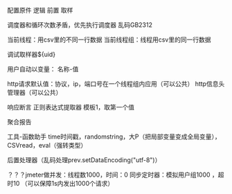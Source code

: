 配置原件 逻辑 前置 取样

调度器和循环次数矛盾，优先执行调度器
乱码GB2312

当前线程：用csv里的不同一行数据
当前线程组：线程用csv里的同一行数据


调试取样器${uid}

用户自动以变量： 名称-值

http请求默认值：协议，ip，端口号在一个线程组内应用（可以公共）
http信息头管理器（可以公共）

响应断言
正则表达式提取器 模板$1$，取第一个值

聚合报告


工具-函数助手   time时间戳，randomstring，大P（把局部变量变成全局变量），CSVread，eval（强转类型）

后置处理器（乱码处理prev.setDataEncoding("utf-8")）

？？？jmeter做并发：线程数1000，时间：0
     同步定时器：模拟用户组1000 ，超时10 （可以保障1s内发出1000个请求）